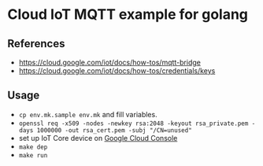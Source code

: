 # Cloud IoT MQTT example for golang

## References
- https://cloud.google.com/iot/docs/how-tos/mqtt-bridge
- https://cloud.google.com/iot/docs/how-tos/credentials/keys

## Usage
- `cp env.mk.sample env.mk` and fill variables.
- `openssl req -x509 -nodes -newkey rsa:2048 -keyout rsa_private.pem -days 1000000 -out rsa_cert.pem -subj "/CN=unused"`
- set up IoT Core device on [Google Cloud Console](https://console.cloud.google.com/iot/)
- `make dep`
- `make run`
